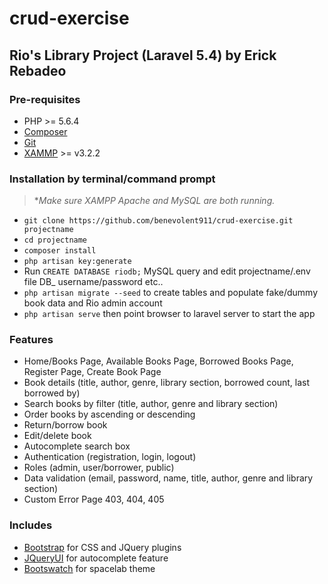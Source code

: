# crud-exercise
## Rio's Library Project (Laravel 5.4) by Erick Rebadeo

### Pre-requisites
* PHP >= 5.6.4
* [Composer](https://getcomposer.org/)
* [Git](https://git-scm.com/book/en/v2/Getting-Started-Installing-Git)
* [XAMMP](https://www.apachefriends.org/download.html) >= v3.2.2

### Installation by terminal/command prompt
 >**Make sure XAMPP Apache and MySQL are both running.*

* ```git clone https://github.com/benevolent911/crud-exercise.git projectname ```
* ```cd projectname ```
* ```composer install ```
* ```php artisan key:generate ```
* Run `CREATE DATABASE riodb;` MySQL query and edit projectname/.env file DB_ username/password etc..
* ```php artisan migrate --seed``` to create tables and populate fake/dummy book data and Rio admin account
* ```php artisan serve``` then point browser to laravel server to start the app

### Features

* Home/Books Page, Available Books Page, Borrowed Books Page, Register Page, Create Book Page
* Book details (title, author, genre, library section, borrowed count, last borrowed by)
* Search books by filter (title, author, genre and library section)
* Order books by ascending or descending
* Return/borrow book
* Edit/delete book
* Autocomplete search box
* Authentication (registration, login, logout)
* Roles (admin, user/borrower, public)
* Data validation (email, password, name, title, author, genre and library section)
* Custom Error Page 403, 404, 405

### Includes
* [Bootstrap](https://pages.github.com/) for CSS and JQuery plugins
* [JQueryUI](http://jqueryui.com/download/) for autocomplete feature
* [Bootswatch](https://bootswatch.com/) for spacelab theme 

